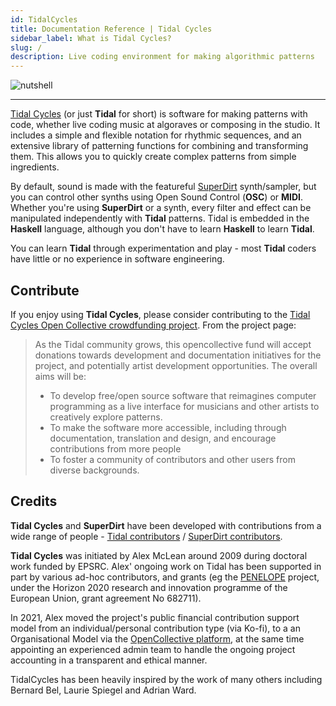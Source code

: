```yaml
---
id: TidalCycles
title: Documentation Reference | Tidal Cycles
sidebar_label: What is Tidal Cycles?
slug: /
description: Live coding environment for making algorithmic patterns
---
```


![nutshell](tidalnutshell.png)

----

[Tidal Cycles](https://github.com/tidalcycles/Tidal) (or just **Tidal** for short) is software for making patterns with code, whether live coding music at algoraves or composing in the studio. It includes a simple and flexible notation
for rhythmic sequences, and an extensive library of patterning functions for combining and transforming them. This allows you to quickly create complex patterns from simple ingredients.

By default, sound is made with the featureful [SuperDirt](https://github.com/musikinformatik/SuperDirt)
synth/sampler, but you can control other synths using Open Sound
Control (**OSC**) or **MIDI**. Whether you're using **SuperDirt** or a synth, every
filter and effect can be manipulated independently with **Tidal**
patterns. Tidal is embedded in the **Haskell** language, although you don't have to learn **Haskell** to learn **Tidal**.

You can learn **Tidal** through experimentation and play - most **Tidal**
coders have little or no experience in software engineering.

## Contribute

If you enjoy using **Tidal Cycles**, please consider contributing to the [Tidal Cycles Open Collective crowdfunding project](https://opencollective.com/tidalcycles). From the project page:

> As the Tidal community grows, this opencollective fund will accept donations towards development and documentation initiatives for the project, and potentially artist development opportunities. The overall aims will be:
>
> - To develop free/open source software that reimagines computer programming as a live interface for musicians and other artists to creatively explore patterns.
> - To make the software more accessible, including through documentation, translation and design, and encourage contributions from more people
> - To foster a community of contributors and other users from diverse backgrounds.

## Credits

**Tidal Cycles** and **SuperDirt** have been developed with contributions from a wide range of people - [Tidal contributors](https://github.com/tidalcycles/Tidal/graphs/contributors) / [SuperDirt contributors](https://github.com/musikinformatik/SuperDirt/graphs/contributors).

**Tidal Cycles** was initiated by Alex McLean around 2009 during doctoral work funded by EPSRC. Alex' ongoing work on Tidal has been supported in part by various ad-hoc contributors, and grants (eg the [PENELOPE](https://penelope.hypotheses.org/) project, under the Horizon 2020 research and innovation programme of the European Union, grant agreement No 682711).

In 2021, Alex moved the project's public financial contribution support model from an individual/personal contribution type (via Ko-fi), to a an Organisational Model via the [OpenCollective platform](https://opencollective.com/tidalcycles), at the same time appointing an experienced admin team to handle the ongoing project accounting in a transparent and ethical manner.

TidalCycles has been heavily inspired by the work of many others including Bernard Bel, Laurie Spiegel and Adrian Ward.
